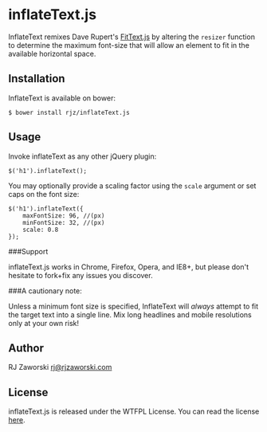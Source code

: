 inflateText.js
==============

InflateText remixes Dave Rupert's [FitText.js](http://fittextjs.com/) by
altering the `resizer` function to determine the maximum font-size that will
allow an element to fit in the available horizontal space.


Installation
-----

InflateText is available on bower:

    $ bower install rjz/inflateText.js

Usage
-----

Invoke inflateText as any other jQuery plugin:

	$('h1').inflateText();

You may optionally provide a scaling factor using the `scale` argument or set
caps on the font size:

	$('h1').inflateText({
		maxFontSize: 96, //(px)
		minFontSize: 32, //(px)
		scale: 0.8
	});

###Support

inflateText.js works in Chrome, Firefox, Opera, and IE8+, but please don't
hesitate to fork+fix any issues you discover.

###A cautionary note:

Unless a minimum font size is specified, InflateText will *always* attempt to
fit the target text into a single line. Mix long headlines and mobile
resolutions only at your own risk!

Author
------
RJ Zaworski <rj@rjzaworski.com>

License
-------
inflateText.js is released under the WTFPL License. You can read the license
[here](http://sam.zoy.org/wtfpl/).
